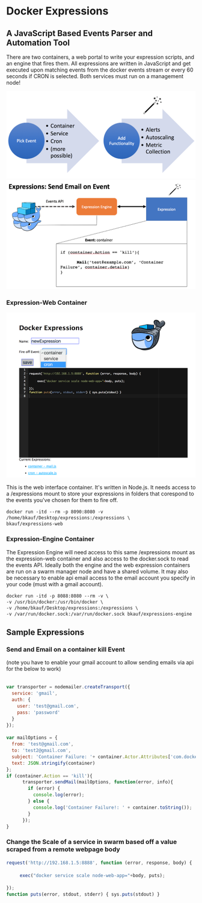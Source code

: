 # Docker Expressions
## A JavaScript Based Events Parser and Automation Tool

There are two containers, a web portal to write your expression scripts, and an engine that fires them. All expressions are written in JavaScript and get executed upon matching events from the docker events stream or every 60 seconds if CRON is selected. Both services must run on a management node!


![Expression-Web](/Expressions-WalkThough.png?raw=true "Docker Expressions")
![Expression-Web](/Docker-Expressions.png?raw=true "Docker Expressions")




### Expression-Web Container

![Expression-Web](/Expressions-Web2.png?raw=true "Expression-Web UI")

This is the web interface container. It's written in Node.js. It needs access to a /expressions mount to store your expressions in folders that corespond to the events you've chosen for them to fire off.

```
docker run -itd --rm -p 8090:8080 -v /home/bkauf/Desktop/expressions:/expressions \
bkauf/expressions-web
```


### Expression-Engine Container

The Expression Engine will need access to this same /expressions mount as the expression-web container and also access to the docker.sock to read the events API. Ideally both the engine and the web expression containers are run on a swarm manager node and have a shared volume. It may also be necessary to enable api email access to the email account you specify in your code (must with a gmail account).

```
docker run -itd -p 8088:8080 --rm -v \
-v /usr/bin/docker:/usr/bin/docker \
-v /home/bkauf/Desktop/expressions:/expressions \
-v /var/run/docker.sock:/var/run/docker.sock bkauf/expressions-engine
```

## Sample Expressions

### Send and Email on a container kill Event
(note you have to enable your gmail account to allow sending emails via api for the below to work)
```javascript

var transporter = nodemailer.createTransport({
  service: 'gmail',
  auth: {
    user: 'test@gmail.com',
    pass: 'password'
  }
});

var mailOptions = {
  from: 'test@gmail.com',
  to: 'test2@gmail.com',
  subject: 'Container Failure: '+ container.Actor.Attributes['com.docker.swarm.service.name'],
  text: JSON.stringify(container)
};
if (container.Action == 'kill'){
      transporter.sendMail(mailOptions, function(error, info){
        if (error) {
          console.log(error);
        } else {
          console.log('Container Failure!: ' + container.toString());
        }
      });
}
```

### Change the Scale of a service in swarm based off a value scraped from a remote webpage body

```javascript
request('http://192.168.1.5:8888', function (error, response, body) {

     exec("docker service scale node-web-app="+body, puts);

});
function puts(error, stdout, stderr) { sys.puts(stdout) }
```

